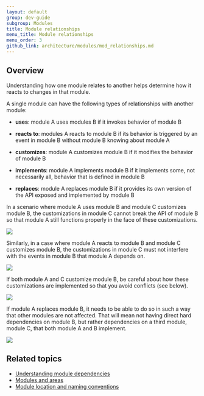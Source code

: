 ```yaml
---
layout: default
group: dev-guide
subgroup: Modules
title: Module relationships
menu_title: Module relationships
menu_order: 3
github_link: architecture/modules/mod_relationships.md
---
```


<h2 id="m2arch-module-relationships-overview">Overview</h2>

Understanding how one module relates to another helps determine how it reacts to changes in that module. 

A single module can have the following types of relationships with another module:

* **uses**: module A uses modules B if it invokes behavior of module B 

* **reacts to**: modules A reacts to module B if its behavior is triggered by an event in module B without module B knowing about module A 

* **customizes**: module A customizes module B if it modifies the behavior of module B 

* **implements**: module A implements module B if it implements some, not necessarily all, behavior that is defined in module B 

* **replaces**: 	module A replaces module B if it provides its own version of the API exposed and implemented by module B 

<p>In a scenario where module A uses module B and module C customizes module B, the customizations in module C cannot break the API of module B so that module A still functions properly in the face of these customizations.</p>

<p><span class="image-wrap" style=""><img src="{{ site.baseurl }}common/images/archi_first_relate.png" style="border: 0px solid black"></span></p>

<p>Similarly, in a case where module A reacts to module B and module C customizes module B, the customizations in module C must not interfere with the events in module B that module A depends on.</p>

<p><span class="image-wrap" style=""><img src="{{ site.baseurl }}common/images/archi_second_relate.png" style="border: 0px solid black"></span></p>

<p>If both module A and C customize module B, be careful about how these customizations are implemented so that you avoid conflicts (see below).</p>

<p><span class="image-wrap" style=""><img src="{{ site.baseurl }}common/images/archi_third_relate.png" style="border: 0px solid black"></span></p>

<p>If module A replaces module B, it needs to be able to do so in such a way that other modules are not affected.  That will mean not having direct hard dependencies on module B, but rather dependencies on a third module, module C, that both module A and B implement.</p>

<p><span class="image-wrap" style=""><img src="{{ site.baseurl }}common/images/archi_fourth_relate.png" style="border: 0px solid black"></span></p>


<h2 id="m2arch-module-related"> Related topics</h2>

* <a href="{{ site.gdeurl }}architecture/modules/mod_depend.html">Understanding module dependencies</a>
* <a href="{{ site.gdeurl }}architecture/modules/mod_and_areas.html">Modules and areas</a>
* <a href="{{ site.gdeurl }}architecture/modules/mod_conventions.html">Module location and naming conventions</a>


